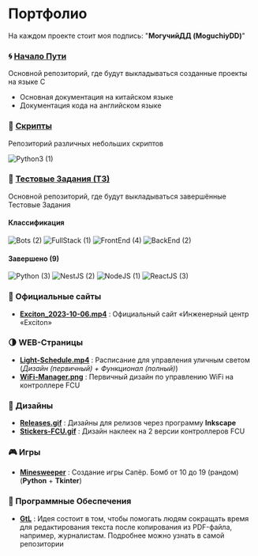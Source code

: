 # Портфолио
На каждом проекте стоит моя подпись: "**МогучийДД (MoguchiyDD)**"

### :cyclone: [Начало Пути](https://github.com/MoguchiyDD/Beginning-of-Road)
Основной репозиторий, где будут выкладываться созданные проекты на языке C
- Основная документация на китайском языке
- Документация кода на английском языке

### :door: [Скрипты](https://github.com/MoguchiyDD/Box)
Репозиторий различных небольших скриптов
<div id="scripts" align="left">
  <img alt="Python3 (1)" src="https://img.shields.io/badge/Python3-1-B71C1C?style=for-the-badge" />
</div>

### :genie: [Тестовые Задания (ТЗ)](https://github.com/MoguchiyDD/TechnicalTest)
Основной репозиторий, где будут выкладываться завершённые Тестовые Задания
#### Классификация
<div id="technical-tests-types" align="left">
  <img alt="Bots (2)" src="https://img.shields.io/badge/Bots-2-B71C1C?style=for-the-badge" />
  <img alt="FullStack (1)" src="https://img.shields.io/badge/FullStack-1-B71C1C?style=for-the-badge" />
  <img alt="FrontEnd (4)" src="https://img.shields.io/badge/FrontEnd-4-B71C1C?style=for-the-badge" />
  <img alt="BackEnd (2)" src="https://img.shields.io/badge/BackEnd-2-B71C1C?style=for-the-badge" />
</div>

#### Завершено (9)
<div id="technical-tests-language" align="left">
  <img alt="Python (3)" src="https://img.shields.io/badge/Python-3-1A237E?style=for-the-badge" />
  <img alt="NestJS (2)" src="https://img.shields.io/badge/NestJS-2-1A237E?style=for-the-badge" />
  <img alt="NodeJS (1)" src="https://img.shields.io/badge/NodeJS-1-1A237E?style=for-the-badge" />
  <img alt="ReactJS (3)" src="https://img.shields.io/badge/ReactJS-3-1A237E?style=for-the-badge" />
</div>

### :100: Официальные сайты
- **[Exciton_2023-10-06.mp4](portfolio/Exciton_2023-10-06.mp4)** : Официальный сайт «Инженерный центр «Exciton»

### :last_quarter_moon: WEB-Страницы
- **[Light-Schedule.mp4](portfolio/Light-Schedule.mp4)** : Расписание для управления уличным светом (*Дизайн (первичный) + Функционал (полный)*)
- **[WiFi-Manager.png](portfolio/WiFi-Manager.png)** : Первичный дизайн по управлению WiFi на контроллере FCU

### :art: Дизайны
- **[Releases.gif](portfolio/Releases.gif)** :  Дизайны для релизов через программу **Inkscape**
- **[Stickers-FCU.gif](portfolio/Stickers-FCU.gif)** :  Дизайн наклеек на 2 версии контроллеров FCU

### :video_game: Игры
- **[Minesweeper](https://github.com/MoguchiyDD/Minesweeper/tree/Python)** : Создание игры Сапёр. Бомб от 10 до 19 (рандом) (**Python** + **Tkinter**)

### :izakaya_lantern: Программные Обеспечения
- **[GtL](https://github.com/MoguchiyDD/GtL)** : Идея состоит в том, чтобы помогать людям сокращать время для редактирования текста после копирования из PDF-файла, например, журналистам. Подробнее можно узнать в самой репозитории
